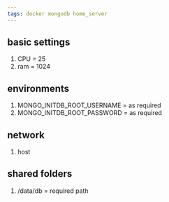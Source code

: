 ```yaml
---
tags: docker mongodb home_server
---
```

## basic settings
1. CPU = 25
2. ram = 1024

## environments
1. MONGO_INITDB_ROOT_USERNAME = as required
2. MONGO_INITDB_ROOT_PASSWORD = as required

## network
1. host

## shared folders
1. /data/db = required path